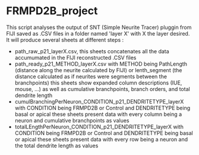 # FRMPD2B_project

This script analyses the output of SNT (Simple Neurite Tracer) pluggin from FIJI saved as .CSV files in a folder named 'layer X' with X the layer desired.
It will produce several sheets at different steps :
- path_raw_p21_layerX.csv, this sheets concatenates all the data accumumated in the FIJI reconstructed .CSV files
- path_ready_p21_METHOD_layerX.csv with METHOD being PathLength (distance along the neurite calculated by FIJI) or lenth_segment (the distance calculated as if neurites were segments between the branchpoints)
this sheets show expanded column descriptions (IUE, mouse, ...) as well as cumulative branchpoints, branch orders, and total dendrite length
- cumulBranchingPerNeuron_CONDITION_p21_DENDRITETYPE_layerX with CONDITION being FRMPD2B or Control and DENDRITETYPE being basal or apical
these sheets present data with every column being a neuron and cumulative branchpoints as values
- totalLEngthPerNeuron_CONDITION_p21_DENDRITETYPE_layerX with CONDITION being FRMPD2B or Control and DENDRITETYPE being basal or apical
these sheets present data with every row being a neuron and the total dendrite length as values
